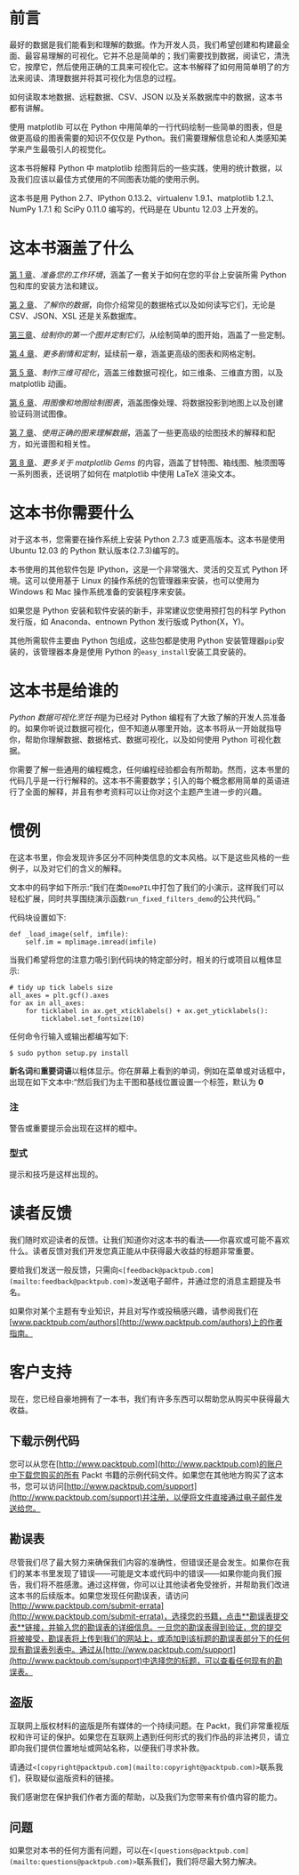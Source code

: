 # 前言

最好的数据是我们能看到和理解的数据。作为开发人员，我们希望创建和构建最全面、最容易理解的可视化。它并不总是简单的；我们需要找到数据，阅读它，清洗它，按摩它，然后使用正确的工具来可视化它。这本书解释了如何用简单明了的方法来阅读、清理数据并将其可视化为信息的过程。

如何读取本地数据、远程数据、CSV、JSON 以及关系数据库中的数据，这本书都有讲解。

使用 matplotlib 可以在 Python 中用简单的一行代码绘制一些简单的图表，但是做更高级的图表需要的知识不仅仅是 Python。我们需要理解信息论和人类感知美学来产生最吸引人的视觉化。

这本书将解释 Python 中 matplotlib 绘图背后的一些实践，使用的统计数据，以及我们应该以最佳方式使用的不同图表功能的使用示例。

这本书是用 Python 2.7、IPython 0.13.2、virtualenv 1.9.1、matplotlib 1.2.1、NumPy 1.7.1 和 SciPy 0.11.0 编写的，代码是在 Ubuntu 12.03 上开发的。

# **这本书涵盖了什么**

[第 1 章](1.html "Chapter 1. Preparing Your Working Environment")、*准备您的工作环境*，涵盖了一套关于如何在您的平台上安装所需 Python 包和库的安装方法和建议。

[第 2 章](2.html "Chapter 2. Knowing Your Data")、*了解你的数据*，向你介绍常见的数据格式以及如何读写它们，无论是 CSV、JSON、XSL 还是关系数据库。

[第三章](3.html "Chapter 3. Drawing Your First Plots and Customizing Them")、*绘制你的第一个图并定制它们*，从绘制简单的图开始，涵盖了一些定制。

[第 4 章](4.html "Chapter 4. More Plots and Customizations")、*更多剧情和定制*，延续前一章，涵盖更高级的图表和网格定制。

[第 5 章](5.html "Chapter 5. Making 3D Visualizations")、*制作三维可视化*，涵盖三维数据可视化，如三维条、三维直方图，以及 matplotlib 动画。

[第 6 章](6.html "Chapter 6. Plotting Charts with Images and Maps")、*用图像和地图绘制图表*，涵盖图像处理、将数据投影到地图上以及创建验证码测试图像。

[第 7 章](7.html "Chapter 7. Using Right Plots to Understand Data")、*使用正确的图来理解数据*，涵盖了一些更高级的绘图技术的解释和配方，如光谱图和相关性。

[第 8 章](8.html "Chapter 8. More on matplotlib Gems")、*更多关于 matplotlib Gems* 的内容，涵盖了甘特图、箱线图、触须图等一系列图表，还说明了如何在 matplotlib 中使用 LaTeX 渲染文本。

# 这本书你需要什么

对于这本书，您需要在操作系统上安装 Python 2.7.3 或更高版本。这本书是使用 Ubuntu 12.03 的 Python 默认版本(2.7.3)编写的。

本书使用的其他软件包是 IPython，这是一个非常强大、灵活的交互式 Python 环境。这可以使用基于 Linux 的操作系统的包管理器来安装，也可以使用为 Windows 和 Mac 操作系统准备的安装程序来安装。

如果您是 Python 安装和软件安装的新手，非常建议您使用预打包的科学 Python 发行版，如 Anaconda、entnown Python 发行版或 Python(X，Y)。

其他所需软件主要由 Python 包组成，这些包都是使用 Python 安装管理器`pip`安装的，该管理器本身是使用 Python 的`easy_install`安装工具安装的。

# 这本书是给谁的

*Python 数据可视化烹饪书*是为已经对 Python 编程有了大致了解的开发人员准备的。如果你听说过数据可视化，但不知道从哪里开始，这本书将从一开始就指导你，帮助你理解数据、数据格式、数据可视化，以及如何使用 Python 可视化数据。

你需要了解一些通用的编程概念，任何编程经验都会有所帮助。然而，这本书里的代码几乎是一行行解释的。这本书不需要数学；引入的每个概念都用简单的英语进行了全面的解释，并且有参考资料可以让你对这个主题产生进一步的兴趣。

# 惯例

在这本书里，你会发现许多区分不同种类信息的文本风格。以下是这些风格的一些例子，以及对它们的含义的解释。

文本中的码字如下所示:“我们在类`DemoPIL`中打包了我们的小演示，这样我们可以轻松扩展，同时共享围绕演示函数`run_fixed_filters_demo`的公共代码。”

代码块设置如下:

```
def _load_image(self, imfile): 
    self.im = mplimage.imread(imfile)
```

当我们希望将您的注意力吸引到代码块的特定部分时，相关的行或项目以粗体显示:

```
# tidy up tick labels size 
all_axes = plt.gcf().axes 
for ax in all_axes: 
    for ticklabel in ax.get_xticklabels() + ax.get_yticklabels(): 
        ticklabel.set_fontsize(10)

```

任何命令行输入或输出都编写如下:

```
$ sudo python setup.py install

```

**新名词**和**重要词语**以粗体显示。你在屏幕上看到的单词，例如在菜单或对话框中，出现在如下文本中:“然后我们为主干图和基线位置设置一个标签，默认为 **0**

### 注

警告或重要提示会出现在这样的框中。

### 型式

提示和技巧是这样出现的。

# 读者反馈

我们随时欢迎读者的反馈。让我们知道你对这本书的看法——你喜欢或可能不喜欢什么。读者反馈对我们开发您真正能从中获得最大收益的标题非常重要。

要给我们发送一般反馈，只需向`<[feedback@packtpub.com](mailto:feedback@packtpub.com)>`发送电子邮件，并通过您的消息主题提及书名。

如果你对某个主题有专业知识，并且对写作或投稿感兴趣，请参阅我们在[www.packtpub.com/authors](http://www.packtpub.com/authors)上的作者指南。

# 客户支持

现在，您已经自豪地拥有了一本书，我们有许多东西可以帮助您从购买中获得最大收益。

## 下载示例代码

您可以从您在[http://www.packtpub.com](http://www.packtpub.com)的账户中下载您购买的所有 Packt 书籍的示例代码文件。如果您在其他地方购买了这本书，您可以访问[http://www.packtpub.com/support](http://www.packtpub.com/support)并注册，以便将文件直接通过电子邮件发送给您。

## 勘误表

尽管我们尽了最大努力来确保我们内容的准确性，但错误还是会发生。如果你在我们的某本书里发现了错误——可能是文本或代码中的错误——如果你能向我们报告，我们将不胜感激。通过这样做，你可以让其他读者免受挫折，并帮助我们改进这本书的后续版本。如果您发现任何勘误表，请访问[http://www.packtpub.com/submit-errata](http://www.packtpub.com/submit-errata)，选择您的书籍，点击**勘误表提交表**链接，并输入您的勘误表的详细信息。一旦您的勘误表得到验证，您的提交将被接受，勘误表将上传到我们的网站上，或添加到该标题的勘误表部分下的任何现有勘误表列表中。通过从[http://www.packtpub.com/support](http://www.packtpub.com/support)中选择您的标题，可以查看任何现有的勘误表。

## 盗版

互联网上版权材料的盗版是所有媒体的一个持续问题。在 Packt，我们非常重视版权和许可证的保护。如果您在互联网上遇到任何形式的我们作品的非法拷贝，请立即向我们提供位置地址或网站名称，以便我们寻求补救。

请通过`<[copyright@packtpub.com](mailto:copyright@packtpub.com)>`联系我们，获取疑似盗版资料的链接。

我们感谢您在保护我们作者方面的帮助，以及我们为您带来有价值内容的能力。

## 问题

如果您对本书的任何方面有问题，可以在`<[questions@packtpub.com](mailto:questions@packtpub.com)>`联系我们，我们将尽最大努力解决。